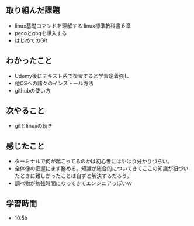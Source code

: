 ## 取り組んだ課題
- linux基礎コマンドを理解する linux標準教科書６章
- pecoとghqを導入する
- はじめてのGit 

## わかったこと
- Udemy後にテキスト系で復習すると学習定着強し
- 他OSへの諸々のインストール方法
- githubの使い方

## 次やること
- gitとlinuxの続き

## 感じたこと
- ターミナルで何が起こってるのかは初心者にはやはり分かりづらい。
- 全体像の把握にまず務める。知識が総合的についてきてここの知識が紐づいたときに難しかったことは自ずと解決するだろう。
- 調べ物が勉強時間になってきてエンジニアっぽいｗ

## 学習時間
- 10.5h
